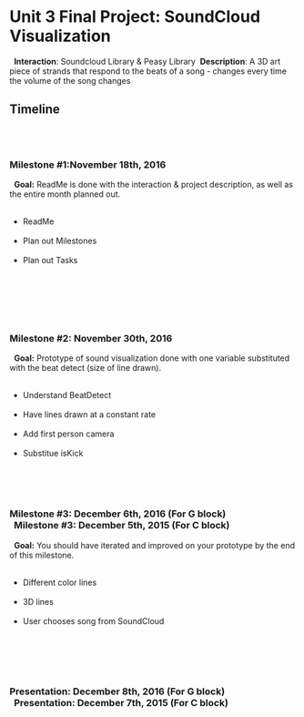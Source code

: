 <h1>Unit 3 Final Project: SoundCloud Visualization</h1> 
<strong>Interaction</strong>: Soundcloud Library & Peasy Library 
<strong>Description</strong>: A 3D art piece of strands that respond to the beats of a song - changes every time the volume of the song changes 
<h2>Timeline</h2>  <div> 
<h3>Milestone #1:November 18th, 2016 </h3> 
<strong>Goal:</strong> ReadMe is done with the interaction & project description, as well as the entire month planned out. 
<ul> 
<li>ReadMe</li> 
<li>Plan out Milestones</li> 
<li>Plan out Tasks</li> 
</ul> 
</div>  <p> 
<h3>Milestone #2: November 30th, 2016 </h3> 
<strong>Goal:</strong> Prototype of sound visualization done with one variable substituted with the beat detect (size of line drawn). 
<ul> 
<li>Understand BeatDetect</li> 
<li>Have lines drawn at a constant rate</li> 
<li>Add first person camera</li> 
<li>Substitue isKick</li> 
</ul>

</p>  <div> 
<h3>Milestone #3: December 6th, 2016 (For G block)</br> 
Milestone #3: December 5th, 2015 (For C block) </h3> 
<strong>Goal:</strong> You should have iterated and improved on your prototype by the end of this milestone. 
<ul> 
<li>Different color lines</li> 
<li>3D lines</li> 
<li>User chooses song from SoundCloud</li> 
</ul> 
</div>  <div> 
<h3><strong>Presentation:</strong> December 8th, 2016 (For G block)</br> 
<strong>Presentation:</strong> December 7th, 2015 (For C block) </h3> 
</div> 

